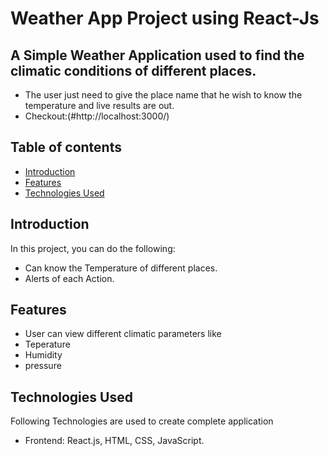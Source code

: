 #  Weather App Project using React-Js
## A Simple **Weather Application** used to find the climatic conditions of different places.
* The user just need to give the place name that he wish to know the temperature and live results are out.
* Checkout:(#http://localhost:3000/)
## Table of contents
* [Introduction](#introduction)
* [Features](#features)
* [Technologies Used](#Technologyused)
## Introduction
In this project, you can do the following:
* Can know the Temperature of different places.
* Alerts of each Action.
## Features
* User can view different climatic parameters like
* Teperature
* Humidity
* pressure
## Technologies Used
Following Technologies are used to create complete application
* Frontend: React.js, HTML, CSS, JavaScript.
